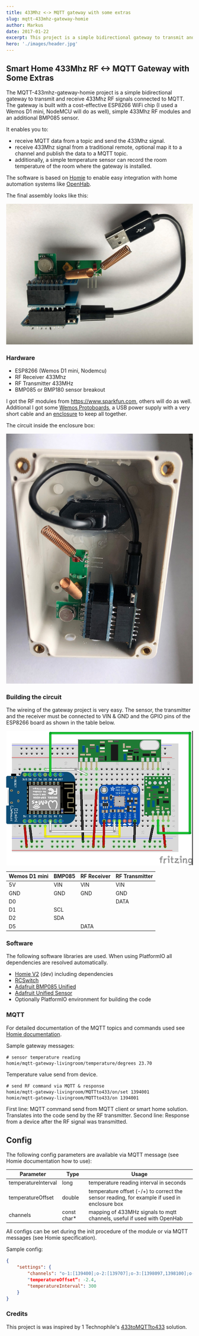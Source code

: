 ```yaml
---
title: 433Mhz <-> MQTT gateway with some extras
slug: mqtt-433mhz-gateway-homie
author: Markus
date: 2017-01-22
excerpt: This project is a simple bidirectional gateway to transmit and receive 433Mhz RF signals connected to MQTT. It is built with a cost-effective ESP8266 WiFi chip, simple 433Mhz RF modules and an additional BMP085 sensor.
hero: './images/header.jpg'
---
```


## Smart Home 433Mhz RF <-> MQTT Gateway with Some Extras

The MQTT-433mhz-gateway-homie project is a simple bidirectional gateway to transmit and receive 433Mhz RF signals connected to MQTT. The gateway is built with a cost-effective ESP8266 WiFi chip (I used a Wemos D1 mini, NodeMCU will do as well), simple 433Mhz RF modules and an additional BMP085 sensor.

It enables you to:

-   receive MQTT data from a topic and send the 433Mhz signal.
-   receive 433Mhz signal from a traditional remote, optional map it to a channel and publish the data to a MQTT topic.
-   additionally, a simple temperature sensor can record the room temperature of the room where the gateway is installed.

The software is based on [Homie](https://github.com/marvinroger/homie-esp8266) to enable easy integration with home automation systems like [OpenHab](http://www.openhab.org/).

The final assembly looks like this:

![final assembly](./images/electronics-1.jpg)

### Hardware

-   ESP8266 (Wemos D1 mini, Nodemcu)
-   RF Receiver 433Mhz
-   RF Transmitter 433MHz
-   BMP085 or BMP180 sensor breakout

I got the RF modules from https://www.sparkfun.com, others will do as well. Additional I got some [Wemos Protoboards](https://www.wemos.cc/product/protoboard.html), a USB power supply with a very short cable
and an [enclosure](https://www.amazon.de/gp/product/B00PZYMLJ4) to keep all together.

The circuit inside the enclosure box:

![final assembly in box](./images/electronics-2.jpg)

### Building the circuit

The wireing of the gateway project is very easy. The sensor, the transmitter and the receiver must be connected to VIN & GND and the GPIO pins of the ESP8266 board as shown in the table below.

![Fritzing Diagram](./images/fritzing.jpg)

| Wemos D1 mini | BMP085 | RF Receiver | RF Transmitter |
| ------------- | ------ | ----------- | -------------- |
| 5V            | VIN    | VIN         | VIN            |
| GND           | GND    | GND         | GND            |
| D0            |        |             | DATA           |
| D1            | SCL    |             |
| D2            | SDA    |             |
| D5            |        | DATA        |

### Software

The following software libraries are used. When using PlatformIO all dependencies are resolved automatically.

-   [Homie V2](https://github.com/marvinroger/homie-esp8266) (dev) including dependencies
-   [RCSwitch](https://github.com/sui77/rc-switch)
-   [Adafruit BMP085 Unified](https://github.com/adafruit/Adafruit_BMP085_Unified)
-   [Adafruit Unified Sensor](https://github.com/adafruit/Adafruit_Sensor)
-   Optionally PlatformIO environment for building the code

<github url="https://github.com/mhaack/mqtt-433mhz-gateway-homie" title="Source code on GitHub"/>

### MQTT

For detailed documentation of the MQTT topics and commands used see [Homie documentation](https://homie-esp8266.readme.io/docs).

Sample gateway messages:

```
# sensor temperature reading
homie/mqtt-gateway-livingroom/temperature/degrees 23.70
```

Temperature value send from device.

```
# send RF command via MQTT & response
homie/mqtt-gateway-livingroom/MQTTto433/on/set 1394001
homie/mqtt-gateway-livingroom/MQTTto433/on 1394001
```

First line: MQTT command send from MQTT client or smart home solution. Translates into the code send by the RF transmitter.
Second line: Response from a device after the RF signal was transmitted.

## Config

The following config parameters are available via MQTT message (see Homie documentation how to use):

| Parameter           | Type         | Usage                                                                                        |
| ------------------- | ------------ | -------------------------------------------------------------------------------------------- |
| temperatureInterval | long         | temperature reading interval in seconds                                                      |
| temperatureOffset   | double       | temperature offset (-/+) to correct the sensor reading, for example if used in enclosure box |
| channels            | const char\* | mapping of 433MHz signals to mqtt channels, useful if used with OpenHab                      |

All configs can be set during the init procedure of the module or via MQTT messages (see Homie specification).

Sample config:

```json
{
    "settings": {
        "channels": "o-1:[139400];o-2:[139707];o-3:[1398097,1398100];o-4:[139803];i-1:[44618];i-2:[44620];i-3:[44623];i-4:[44638];i-5:[44700];“,
        "temperatureOffset“: -2.4,
        "temperatureInterval": 300
    }
}
```

### Credits

This project is was inspired by 1 Technophile's [433toMQTTto433](https://1technophile.blogspot.de/2016/09/433tomqttto433-bidirectional-esp8266.html) solution.

